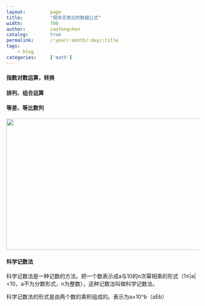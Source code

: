```yaml
---
layout:         page
title:          "程序员常见的数据公式"
width:          700
author:         zaofengchen
catalog:        true
permalink:      /:year/:month/:day/:title
tags:
    - blog
categories:     ['math']
---
```


#### 指数对数运算，转换


#### 排列、组合运算


#### 等差、等比数列


<img ext="jpeg" src="https://app.yinxiang.com/FileSharing.action?hash=1/4b8c8599101cafa6eece97251f748d97-16203" width="600" height="344" class="en-media">


#### 科学记数法
科学记数法是一种记数的方法。把一个数表示成a与10的n次幂相乘的形式（1≤|a|<10，a不为分数形式，n为整数），这种记数法叫做科学记数法。

科学记数法的形式是由两个数的乘积组成的。表示为a×10^b（aEb）